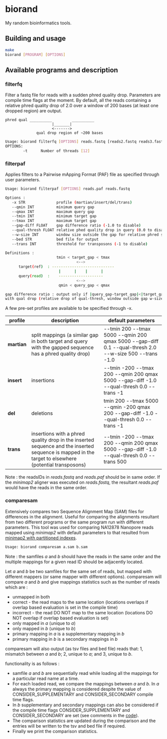 # biorand

My random bioinformatics tools.

## Building and usage

```sh
make
biorand [PROGRAM] [OPTIONS]
```


## Available programs and description

### filterfq

Filter a fastq file for reads with a sudden phred quality drop. Parameters are compile time flags at the moment. By default, all the reads containing a relative phred quality drop of 2.0 over a window of 200 bases (at least one dropped region) are output.

```
phred qual __________         __________
                     |_______|            
                     <------->
              qual drop region of ~200 bases         
```

```sh
Usage: biorand filterfq [OPTIONS] reads.fastq [reads2.fastq reads3.fastq ...]
OPTIONS:
        -t      Number of threads [12]
```

### filterpaf

Applies filters to a Pairwise mApping Format (PAF) file as specified through user parameters.

```sh
Usage: biorand filterpaf [OPTIONS] reads.paf reads.fastq

Options :
   -x STR              profile (martian/insert/del/trans)
   --qmin INT          minimum query gap
   --qmax INT          maximum query gap
   --tmin INT          minimum target gap
   --tmax INT          maximum target gap
   --gap-diff FLOAT    gap difference ratio (-1.0 to disable)
   --qual-thresh FLOAT relative phed quality drop in query (0.0 to disable)
   --w-size INT        window size outside the gap for relative phred score
   --bed STR           bed file for output
   --trans INT         threshold for transposons (-1 to disable)

Definitions :
                       tmin < target_gap < tmax
                                <-->
      target(ref)  : ----------------------------
                        |      |    |      |
      query(read)  :    --------------------
                                <-->
                        qmin < query_gap < qmax

gap difference ratio : output only if |query_gap-target_gap|<|target_gap*gap-diff|, ignore if gap-diff<0.0 [current gap-diff 0.1]
with qual drop (relative drop of qual-thresh, window outside gap w-size)
```

A few pre-set profiles are available to be specified through -x.

| profile     | description             | default parameters |
|-------------|-------------------------|--------------------|
| **martian** |  split mappings  (a similar gap in both target and query with the gapped sequence has a phred quality drop)       | --tmin 200 --tmax 5000 --qmin 200 qmax 5000  --gap-diff 0.1 --qual-thresh 2.0 --w-size 500 --trans -1.0 |
| **insert**  |  insertions             |  --tmin -200 --tmax 200 --qmin 200 qmax 5000  --gap-diff -1.0  --qual-thresh 0.0 --trans -1 |
| **del**     |  deletions              | tmin 200 --tmax 5000 --qmin -200 qmax 200  --gap-diff -1.0  --qual-thresh 0.0 --trans -1 |
| **trans**   |  insertions with a phred quality drop in the inserted sequence and the inserted sequence is mapped in the target to elsewhere (potential transposons)  | --tmin -200 --tmax 200 --qmin 200 qmax 5000  --gap-diff -1.0  --qual-thresh 0.0 --trans 500 |


Note : the readsIDs in *reads.fastq* and *reads.paf* should be in same order. If the *minimap2* aligner was executed on *reads.fastq*, the resultant *reads.paf* would have the reads in the same order.

### comparesam

Extensively compares two Sequence Alignment Map (SAM) files for differences in the alignment. Useful for comparing the alignments resultant from two different programs or the same program run with different parameters.  This tool was used for comparing NA12878 Nanopore reads mapped using *minimap2* with default parameters to that resulted from [minimap2 with partitioned indexes](https://doi.org/10.1038/s41598-019-40739-8).


```sh
Usage: biorand comparesam a.sam b.sam
```

Note : the samfiles *a* and *b* should have the reads in the same order and the multiple mappings for a given read ID should be adjacently located.


Let  *a* and *b* be two samfiles for the same set of reads,
but mapped with different mappers (or same mapper with different options).
comparesam will compare *a* and *b* and give mappings statistics such as the number of reads which are :
- unmapped in both
- correct - the read maps to the same location (locations overlaps if overlap based evaluation is set in the compile time)
- incorrect - the read DO NOT map to the same location (locations DO NOT overlap if overlap based evaluation is set)
- only mapped in  *a* (unique to *a*)
- only mapped in  *b* (unique to *b*)
- primary mapping in *a* is a supplementary mapping in *b*
- primary mapping in *b* is a secondary mappings in *b*

comparesam will also output (as tsv files and bed file) reads that: 1, mismatch between *a* and *b*; 2, unique to *a*; and 3, unique to *b*.

functionality is as follows :
- samfile *a* and *b* are sequentially read while loading all the mappings for a
particular read name at a time.
- For each loaded read, we compare the mappings between *a* and *b*. In *a* always the primary mapping is considered despite the value of
CONSIDER_SUPPLEMENTARY and CONSIDER_SECONDARY compile time flags.
- In *b* supplementary and secondary mappings can also be considered if the compile time flags CONSIDER_SUPPLEMENTARY and CONSIDER_SECONDARY are set (see comments in the [code](https://github.com/hasindu2008/biorand/blob/master/comparesam.c)).
- The comparison statistics are updated during the comparison and
the entries will be written to the tsv and bed file if required.
- Finally we print the comparison statistics.
